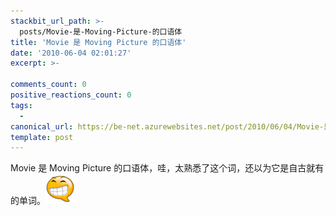 ```yaml
---
stackbit_url_path: >-
  posts/Movie-是-Moving-Picture-的口语体
title: 'Movie 是 Moving Picture 的口语体'
date: '2010-06-04 02:01:27'
excerpt: >-
  
comments_count: 0
positive_reactions_count: 0
tags: 
  - 
canonical_url: https://be-net.azurewebsites.net/post/2010/06/04/Movie-是-Moving-Picture-的口语体
template: post
---
```

<p>Movie 是 Moving Picture 的口语体，哇，太熟悉了这个词，还以为它是自古就有的单词。<img alt="" src="https://raw.githubusercontent.com/Jeff-Tian/blogengine.net/master/Source/BlogEngine/BlogEngine.NET/App_Data/files/image_177.png"></p>